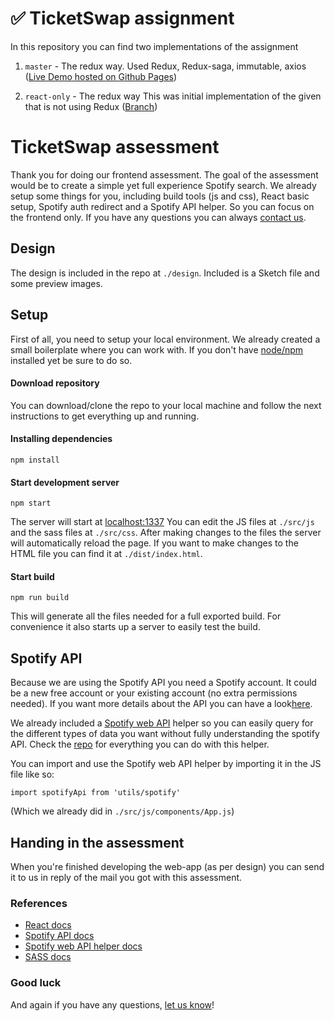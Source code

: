 # ✅ TicketSwap assignment
In this repository you can find two implementations of the assignment
1. `master` - The redux way.
Used Redux, Redux-saga, immutable, axios ([Live Demo hosted on Github Pages](https://zikosichi.github.io/frontend-assessment/))

2. `react-only` - The redux way
This was initial implementation of the given that is not using Redux
([Branch](https://github.com/zikosichi/frontend-assessment/tree/react-only/))

# TicketSwap assessment
Thank you for doing our frontend assessment. The goal of the assessment would be to create a simple yet full experience Spotify search. We already setup some things for you, including build tools (js and css), React basic setup, Spotify auth redirect and a Spotify API helper. So you can focus on the frontend only. If you have any questions you can always [contact us](mailto:rob@ticketswap.com).

## Design
The design is included in the repo at `./design`. Included is a Sketch file and some preview images.

## Setup
First of all, you need to setup your local environment.
We already created a small boilerplate where you can work with. If you don't have [node/npm](https://nodejs.org/en/) installed yet be sure to do so.

#### Download repository
You can download/clone the repo to your local machine and follow the next instructions to get everything up and running.

#### Installing dependencies
```
npm install
```

#### Start development server
```
npm start
```
The server will start at [localhost:1337](http://localhost:1337)
You can edit the JS files at `./src/js` and the sass files at `./src/css`. After making changes to the files the server will automatically reload the page. If you want to make changes to the HTML file you can find it at `./dist/index.html`.

#### Start build
```
npm run build
```
This will generate all the files needed for a full exported build. For convenience it also starts up a server to easily test the build.

## Spotify API
Because we are using the Spotify API you need a Spotify account. It could be a new free account or your existing account (no extra permissions needed). If you want more details about the API you can have a look[here](https://developer.spotify.com/web-api/).

We already included a [Spotify web API](https://github.com/JMPerez/spotify-web-api-js) helper so you can easily query for the different types of data you want without fully understanding the spotify API. Check the [repo](https://github.com/JMPerez/spotify-web-api-js) for everything you can do with this helper.

You can import and use the Spotify web API helper by importing it in the JS file like so:
```
import spotifyApi from 'utils/spotify'
```
(Which we already did in `./src/js/components/App.js`)

## Handing in the assessment
When you're finished developing the web-app (as per design) you can send it to us in reply of the mail you got with this assessment.

### References
- [React docs](https://reactjs.org/docs/hello-world.html)
- [Spotify API docs](https://developer.spotify.com/web-api/)
- [Spotify web API helper docs](https://github.com/JMPerez/spotify-web-api-js)
- [SASS docs](http://sass-lang.com/documentation/file.SASS_REFERENCE.html)

### Good luck
And again if you have any questions, [let us know](mailto:rob@ticketswap.com)!
